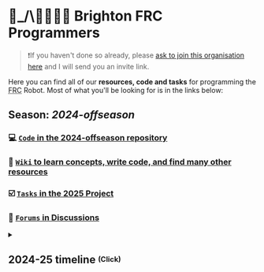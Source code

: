 # 🦾_/\\🧑‍💻👩‍💻 Brighton FRC Programmers

> ❗If you haven't done so already, please [ask to join this organisation here](https://github.com/BrightonFRC/2024/wiki/Joining-on-GitHub) and I will send you an invite link.

Here you can find all of our **resources, code and tasks** for programming the <abbr title="First Robotics Competition">FRC</abbr> Robot. Most of what you'll be looking for is in the links below:
## Season: *2024-offseason* <!--Crescendo ([Game Resources](https://www.firstinspires.org/resource-library/frc/competition-manual-qa-system))-->
### 💻 [`Code` in the 2024-offseason repository](https://github.com/BrightonFRC/2024-offseason)
<!--<sup>Code we wrote before the game release can be copied-and-pasted from [branches of the offseason repository](https://github.com/brightonfrc/2024-offseason/branches).</sup>-->
### 📖 [`Wiki` to learn concepts, write code, and find many other resources](https://github.com/BrightonFRC/2025/wiki)
### ☑️ [`Tasks` in the 2025 Project](https://github.com/orgs/BrightonFRC/projects/3)
### 💬 [`Forums` in Discussions](https://github.com/orgs/brightonfrc/discussions)

<details><summary>

## 2024-25 timeline <sup><sub>(Click)</sub></sup>
</summary>

|September 2024|January 2025|March 2025|
|---|---|---|
|`2024-offseason`|`2024-offseason`>`2025`|`2025`|
|Start learning; Arrange team|Game idea released; WPILib version upgraded; Switch to 2025 repository; Start program/test/debug/merge cycles|Robot completed; Feature freeze; Go to competition|
</details>
